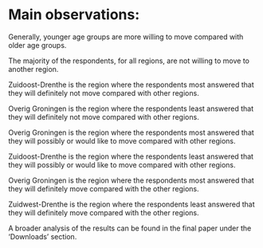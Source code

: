 # Main observations:

Generally, younger age groups are more willing to move compared with older age groups. 

The majority of the respondents, for all regions, are not willing to move to another region.

Zuidoost-Drenthe is the region where the respondents most answered that they will definitely not move compared with other regions.

Overig Groningen is the region where the respondents least answered that they will definitely not move compared with other regions.

Overig Groningen is the region where the respondents most answered that they will possibly or would like to move compared with other regions.

Zuidoost-Drenthe is the region where the respondents least answered that they will possibly or would like to move compared with other regions.

Overig Groningen is the region where the respondents most answered that they will definitely move compared with the other regions.

Zuidwest-Drenthe is the region where the respondents least answered that they will definitely move compared with the other regions.

A broader analysis of the results can be found in the final paper under the ‘Downloads’ section.
